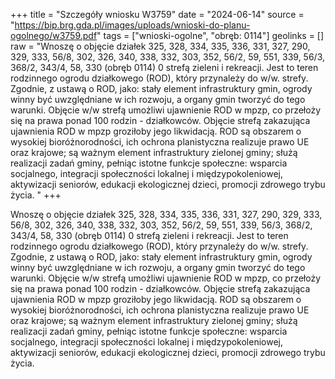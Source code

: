 +++
title = "Szczegóły wniosku W3759"
date = "2024-06-14"
source = "https://bip.brg.gda.pl/images/uploads/wnioski-do-planu-ogolnego/w3759.pdf"
tags = ["wnioski-ogolne", "obręb: 0114"]
geolinks = []
raw = "Wnoszę o objęcie działek 325, 328, 334, 335, 336, 331, 327, 290, 329, 333, 56/8, 302, 326, 340, 338, 332, 303, 352, 56/2, 59, 551, 339, 56/3, 368/2, 343/4, 58, 330 (obręb 0114) 0 strefą zieleni i rekreacji. Jest to teren rodzinnego ogrodu działkowego (ROD), który przynależy do w/w. strefy. Zgodnie, z ustawą o ROD, jako: stały element infrastruktury gmin, ogrody winny być uwzględniane w ich rozwoju, a organy gmin tworzyć do tego warunki. Objęcie w/w strefą umożliwi ujawnienie ROD w mpzp, co przełoży się na prawa ponad 100 rodzin - działkowców. Objęcie strefą zakazująca ujawnienia ROD w mpzp groziłoby jego likwidacją. ROD są obszarem o wysokiej bioróżnorodności, ich ochrona planistyczna realizuje prawo UE oraz krajowe; są ważnym element infrastruktury zielonej gminy; służą realizacji zadań gminy, pełniąc istotne funkcje społeczne: wsparcia socjalnego, integracji społeczności lokalnej i międzypokoleniowej, aktywizacji seniorów, edukacji ekologicznej dzieci, promocji zdrowego trybu życia. "
+++

Wnoszę o objęcie działek 325, 328, 334, 335, 336, 331, 327, 290, 329, 333, 56/8,
302, 326, 340, 338, 332, 303, 352, 56/2, 59, 551, 339, 56/3, 368/2, 343/4, 58, 330 (obręb 0114)
0
strefą zieleni i rekreacji. Jest to teren rodzinnego ogrodu działkowego (ROD), który przynależy do
w/w. strefy. Zgodnie, z ustawą o ROD, jako: stały element infrastruktury gmin, ogrody winny być
uwzględniane w ich rozwoju, a organy gmin tworzyć do tego warunki. Objęcie w/w strefą
umożliwi ujawnienie ROD w mpzp, co przełoży się na prawa ponad 100 rodzin - działkowców.
Objęcie strefą zakazująca ujawnienia ROD w mpzp groziłoby jego likwidacją. ROD są obszarem o
wysokiej bioróżnorodności, ich ochrona planistyczna realizuje prawo UE oraz krajowe; są
ważnym element infrastruktury zielonej gminy; służą realizacji zadań gminy, pełniąc istotne
funkcje społeczne: wsparcia socjalnego, integracji społeczności lokalnej i międzypokoleniowej,
aktywizacji seniorów, edukacji ekologicznej dzieci, promocji zdrowego trybu życia.



